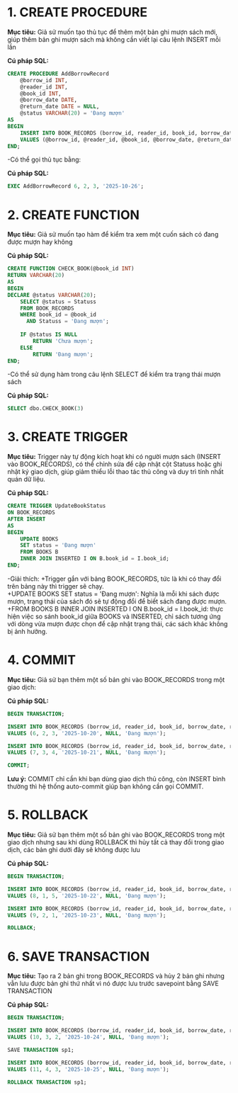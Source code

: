 # 1. CREATE PROCEDURE

**Mục tiêu:**
Giả sử muốn tạo thủ tục để thêm một bản ghi mượn sách mới, giúp thêm bản ghi mượn sách mà không cần viết lại câu lệnh INSERT mỗi lần

**Cú pháp SQL:**
```sql
CREATE PROCEDURE AddBorrowRecord
    @borrow_id INT,
    @reader_id INT,
    @book_id INT,
    @borrow_date DATE,
    @return_date DATE = NULL,
    @status VARCHAR(20) = 'Đang mượn'
AS
BEGIN
    INSERT INTO BOOK_RECORDS (borrow_id, reader_id, book_id, borrow_date, return_date, Statuss)
    VALUES (@borrow_id, @reader_id, @book_id, @borrow_date, @return_date, @status);
END;
```
-Có thể gọi thủ tục bằng: 

**Cú pháp SQL:**
```sql
EXEC AddBorrowRecord 6, 2, 3, '2025-10-26';
```

# 2. CREATE FUNCTION

**Mục tiêu:**
Giả sử muốn tạo hàm để kiểm tra xem một cuốn sách có đang được mượn hay không

**Cú pháp SQL:**
```sql
CREATE FUNCTION CHECK_BOOK(@book_id INT)
RETURN VARCHAR(20)
AS
BEGIN
DECLARE @status VARCHAR(20);
    SELECT @status = Statuss
    FROM BOOK_RECORDS
    WHERE book_id = @book_id
      AND Statuss = 'Đang mượn';
    
    IF @status IS NULL
        RETURN 'Chưa mượn';
    ELSE
        RETURN 'Đang mượn';
END;
```

-Có thể sử dụng hàm trong câu lệnh SELECT để kiểm tra trạng thái mượn sách

**Cú pháp SQL:**
```sql
SELECT dbo.CHECK_BOOK(3)
```

# 3. CREATE TRIGGER

**Mục tiêu:**
Trigger này tự động kích hoạt khi có người mượn sách (INSERT vào BOOK_RECORDS), có thể chỉnh sửa để cập nhật cột Statuss hoặc ghi nhật ký giao dịch, giúp giảm thiểu lỗi thao tác thủ công và duy trì tính nhất quán dữ liệu.

**Cú pháp SQL:**
```sql
CREATE TRIGGER UpdateBookStatus
ON BOOK_RECORDS
AFTER INSERT
AS
BEGIN
    UPDATE BOOKS
    SET status = 'Đang mượn'
    FROM BOOKS B
    INNER JOIN INSERTED I ON B.book_id = I.book_id;
END;
```
-Giải thích: +Trigger gắn với bảng BOOK_RECORDS, tức là khi có thay đổi trên bảng này thì trigger sẽ chạy.  
             +UPDATE BOOKS SET status = 'Đang mượn': Nghĩa là mỗi khi sách được mượn, trạng thái của sách đó sẽ tự động đổi để biết sách đang được mượn.  
             +FROM BOOKS B INNER JOIN INSERTED I ON B.book_id = I.book_id: thực hiện việc so sánh book_id giữa BOOKS và INSERTED, chỉ sách tương ứng với dòng vừa mượn được chọn để cập nhật trạng thái, các sách khác không bị ảnh hưởng.
             

# 4. COMMIT

**Mục tiêu:**
Giả sử bạn thêm một số bản ghi vào BOOK_RECORDS trong một giao dịch:

**Cú pháp SQL:**
```sql
BEGIN TRANSACTION;

INSERT INTO BOOK_RECORDS (borrow_id, reader_id, book_id, borrow_date, return_date, Statuss)
VALUES (6, 2, 3, '2025-10-20', NULL, 'Đang mượn');

INSERT INTO BOOK_RECORDS (borrow_id, reader_id, book_id, borrow_date, return_date, Statuss)
VALUES (7, 3, 4, '2025-10-21', NULL, 'Đang mượn');

COMMIT;
```
**Lưu ý:** COMMIT chỉ cần khi bạn dùng giao dịch thủ công, còn INSERT bình thường thì hệ thống auto-commit giúp bạn không cần gọi COMMIT.

# 5. ROLLBACK

**Mục tiêu:**
Giả sử bạn thêm một số bản ghi vào BOOK_RECORDS trong một giao dịch nhưng sau khi dùng ROLLBACK thì hủy tất cả thay đổi trong giao dịch, các bản ghi dưới đây sẽ không được lưu

**Cú pháp SQL:**
```sql
BEGIN TRANSACTION;

INSERT INTO BOOK_RECORDS (borrow_id, reader_id, book_id, borrow_date, return_date, Statuss)
VALUES (8, 1, 5, '2025-10-22', NULL, 'Đang mượn');

INSERT INTO BOOK_RECORDS (borrow_id, reader_id, book_id, borrow_date, return_date, Statuss)
VALUES (9, 2, 1, '2025-10-23', NULL, 'Đang mượn');

ROLLBACK;
```

# 6. SAVE TRANSACTION

**Mục tiêu:** 
Tạo ra 2 bản ghi trong BOOK_RECORDS và hủy 2 bản ghi nhưng vẫn lưu được bản ghi thứ nhất vì nó được lưu trước savepoint bằng SAVE TRANSACTION

**Cú pháp SQL:**
```sql
BEGIN TRANSACTION;

INSERT INTO BOOK_RECORDS (borrow_id, reader_id, book_id, borrow_date, return_date, Statuss)
VALUES (10, 3, 2, '2025-10-24', NULL, 'Đang mượn');

SAVE TRANSACTION sp1;  

INSERT INTO BOOK_RECORDS (borrow_id, reader_id, book_id, borrow_date, return_date, Statuss)
VALUES (11, 4, 3, '2025-10-25', NULL, 'Đang mượn');

ROLLBACK TRANSACTION sp1;
```
